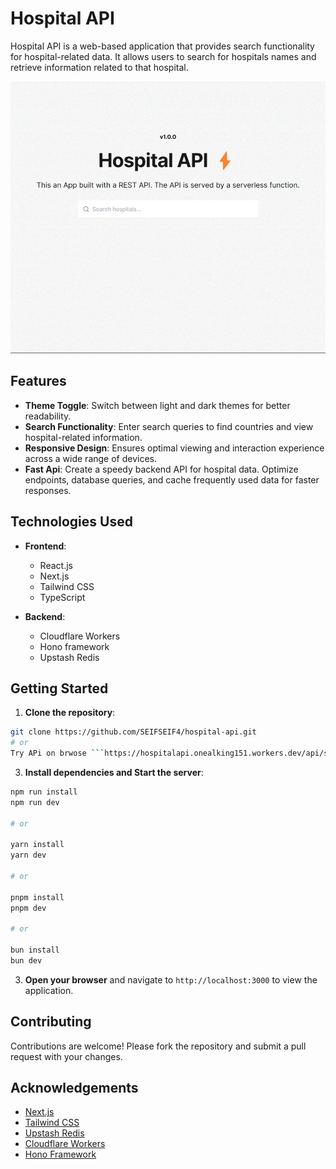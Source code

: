 # Hospital API

Hospital API is a web-based application that provides search functionality for hospital-related data. It allows users to search for hospitals names and retrieve information related to that hospital.


![Hospital API Demo](https://raw.githubusercontent.com/SEIFSEIF4/hospital-api/master/public/hospitalApi-lightTheme.gif?token=GHSAT0AAAAAACR3AYBJWFWRP5EA22NGU7YOZR22JQQ)


## Features

- **Theme Toggle**: Switch between light and dark themes for better readability.
- **Search Functionality**: Enter search queries to find countries and view hospital-related information.
- **Responsive Design**: Ensures optimal viewing and interaction experience across a wide range of devices.
- **Fast Api**: Create a speedy backend API for hospital data. Optimize endpoints, database queries, and cache frequently used data for faster responses.

## Technologies Used

- **Frontend**:
  - React.js
  - Next.js
  - Tailwind CSS
  - TypeScript

- **Backend**:
  - Cloudflare Workers
  - Hono framework
  - Upstash Redis

## Getting Started

1. **Clone the repository**:
```bash 
git clone https://github.com/SEIFSEIF4/hospital-api.git
# or
Try APi on brwose ```https://hospitalapi.onealking151.workers.dev/api/search?q=<input>
```

3. **Install dependencies and Start the server**:
```bash
npm run install
npm run dev

# or

yarn install
yarn dev

# or

pnpm install
pnpm dev

# or

bun install
bun dev
```

3. **Open your browser** and navigate to `http://localhost:3000` to view the application.

## Contributing

Contributions are welcome! Please fork the repository and submit a pull request with your changes.

## Acknowledgements

- [Next.js](https://nextjs.org)
- [Tailwind CSS](https://tailwindcss.com)
- [Upstash Redis](https://upstash.com)
- [Cloudflare Workers](https://workers.cloudflare.com)
- [Hono Framework](https://hono.dev)

